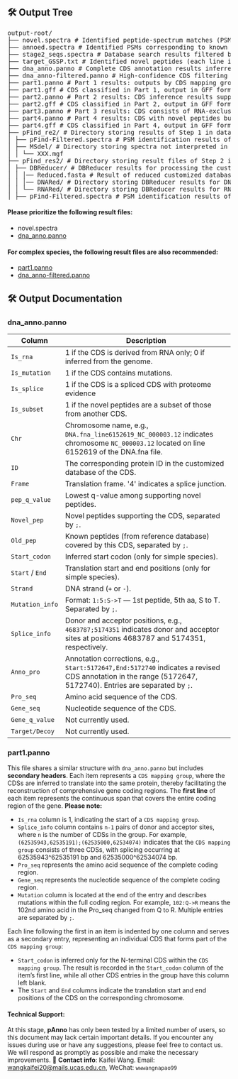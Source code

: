<!--
 * @Author: wangkaifei kfwang@stu.xidian.edu.cn
 * @Date: 2025-05-11 14:37:59
 * @LastEditors: wangkaifei kfwang@stu.xidian.edu.cn
 * @LastEditTime: 2025-05-11 21:13:17
 * @FilePath: \public\output.md
 * @Description: 这是默认设置,请设置`customMade`, 打开koroFileHeader查看配置 进行设置: https://github.com/OBKoro1/koro1FileHeader/wiki/%E9%85%8D%E7%BD%AE
-->
## 🛠️ Output Tree


<pre>output-root/
├── novel.spectra # Identified peptide-spectrum matches (PSMs) corresponding to novel peptides
├── annoed.spectra # Identified PSMs corresponding to known peptides (from reference database)
├── stage2_seqs.spectra # Database search results filtered by grouped FDR
├── target_GSSP.txt # Identified novel peptides (each line is an amino acid sequence)
├── dna_anno.panno # Complete CDS annotation results inferred from novel peptides
├── dna_anno-filtered.panno # High-confidence CDS filtering by Multi-stage CDS mapping group-based filter (complex species only)
├── part1.panno # Part 1 results: outputs by CDS mapping group unit, representing the complete gene coding regions (complex species only)
├── part1.gff # CDS classified in Part 1, output in GFF format (complex species only)
├── part2.panno # Part 2 results: CDS inference results supported by genome, transcriptome, and proteome, but not passing the Multi-stage CDS mapping group-based filter (complex species only)
├── part2.gff # CDS classified in Part 2, output in GFF format (complex species only)
├── part3.panno # Part 3 results: CDS consists of RNA-exclusive CDSs lacking DNA concordance (complex species only)
├── part4.panno # Part 4 results: CDS with novel peptides but lacking RNA evidence (complex species only)
├── part4.gff # CDS classified in Part 4, output in GFF format (complex species only)
├── pFind_re2/ # Directory storing results of Step 1 in database search stage
│ ├── pFind-Filtered.spectra # PSM identification results of Step 1
│ ├── MSdel/ # Directory storing spectra not interpreted in Step 1
│ │ └── XXX.mgf          
├── pFind_res2/ # Directory storing result files of Step 2 in database search stage
│ ├── DBReducer/ # DBReducer results for processing the customized database
│ │ │── Reduced.fasta # Result of reduced customized database
│ │ │── DNARed/ # Directory storing DBReducer results for DNA six-frame translated database
│ │ └── RNARed/ # Directory storing DBReducer results for RNA three-frame translated database
│ ├── pFind-Filtered.spectra # PSM identification results of Step 2 </pre>

#### Please prioritize the following result files:
- novel.spectra
- [dna_anno.panno](#dna_anno.panno)
#### For complex species, the following result files are also recommended:
- [part1.panno](#part1.panno)
- [dna_anno-filtered.panno](#dna_anno.panno)
  
## 🛠️ Output Documentation
### dna_anno.panno
| Column           | Description                                                                                      |
|------------------|--------------------------------------------------------------------------------------------------|
| `Is_rna`         | 1 if the CDS is derived from RNA only; 0 if inferred from the genome.  |
| `Is_mutation`    | 1 if the CDS contains mutations.                                                                 |
| `Is_splice`      | 1 if the CDS is a spliced CDS with proteome evidence |
| `Is_subset`      | 1 if the novel peptides are a subset of those from another CDS.                                  |
| `Chr`            | Chromosome name, e.g., `DNA.fna_line6152619_NC_000003.12` indicates chromosome `NC_000003.12` located on line 6152619 of the DNA.fna file.                                    |
| `ID`             | The corresponding protein ID in the customized database of the CDS.  |
| `Frame`          | Translation frame. '4' indicates a splice junction.                                   |
| `pep_q_value`    | Lowest q-value among supporting novel peptides.                                                  |
| `Novel_pep`      | Novel peptides supporting the CDS, separated by `;`.                                             |
| `Old_pep`        | Known peptides (from reference database) covered by this CDS, separated by `;`.            |
| `Start_codon`    | Inferred start codon (only for simple species).                        |
| `Start` / `End`  | Translation start and end positions (only for simple species).           |
| `Strand`         | DNA strand (`+` or `-`).                            |
| `Mutation_info`  | Format: `1:5:S->T` — 1st peptide, 5th aa, S to T. Separated by `;`.   |
| `Splice_info`    | Donor and acceptor positions, e.g., `4683787;5174351` indicates donor and acceptor sites at positions 4683787 and 5174351, respectively.        |
| `Anno_pro`       | Annotation corrections, e.g., `Start:5172647,End:5172740` indicates a revised CDS annotation in the range (5172647, 5172740). Entries are separated by `;`.          |
| `Pro_seq`        | Amino acid sequence of the CDS.            |
| `Gene_seq`       | Nucleotide sequence of the CDS.          |
| `Gene_q_value`   | Not currently used.                  |
| `Target/Decoy`   | Not currently used. |

### part1.panno
This file shares a similar structure with `dna_anno.panno` but includes __secondary headers__. Each item represents a `CDS mapping group`, where the CDSs are inferred to translate into the same protein, thereby facilitating the reconstruction of comprehensive gene coding regions.
The __first line__ of each item represents the continuous span that covers the entire coding region of the gene. __Please note:__
- `Is_rna` column is 1, indicating the start of a `CDS mapping group`.
- `Splice_info` column contains `n-1` pairs of donor and acceptor sites, where `n` is the number of CDSs in the group. For example, `(62535943,62535191);(62535000,62534074)` indicates that the `CDS mapping group` consists of three CDSs, with splicing occurring at 62535943^62535191 bp and 62535000^62534074 bp.
- `Pro_seq` represents the amino acid sequence of the complete coding region.
- `Gene_seq` represents the nucleotide sequence of the complete coding region.
- `Mutation` column is located at the end of the entry and describes mutations within the full coding region. For example, `102:Q->R` means the 102nd amino acid in the Pro_seq changed from Q to R. Multiple entries are separated by `;`.

Each line following the first in an item is indented by one column and serves as a secondary entry, representing an individual CDS that forms part of the `CDS mapping group`:
- `Start_codon` is inferred only for the N-terminal CDS within the `CDS mapping group`. The result is recorded in the `Start_codon` column of the item’s first line, while all other CDS entries in the group have this column left blank.
- The `Start` and `End` columns indicate the translation start and end positions of the CDS on the corresponding chromosome.


#### Technical Support:
At this stage, __pAnno__ has only been tested by a limited number of users, so this document may lack certain important details. If you encounter any issues during use or have any suggestions, please feel free to contact us. We will respond as promptly as possible and make the necessary improvements.
📧 **Contact info**: Kaifei Wang.  Email: [wangkaifei20@mails.ucas.edu.cn](mailto:wangkaifei20@mails.ucas.edu.cn), WeChat: ```wwwangnapao99```